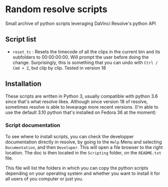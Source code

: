 # Random resolve scripts
Small archive of python scripts leveraging DaVinci Resolve's python API

## Script list

+ `reset_tc` : Resets the timecode of all the clips in the current bin and its
  subfolders to 00:00:00:00. Will prompt the user before doing the change.
  Surprisingly, this is something that you can undo with `Ctrl / Cmd + Z`, but
  clip by clip.
  Tested in version 18

## Installation

These scripts are written in Python 3, usually compatible with python 3.6 since
that's what resolve likes. Although since version 18 of resolve, sometimes
resolve is able to levearage more recent versions.
(I'm able to use the default 3.10 python that's installed on Fedora 36 at the
moment)

### Script documentation

To see where to install scripts, you can check the developper documentation
directly in resolve, by going to the `Help` Menu and selecting `Documentation`,
and then `Developer`. This will open a file browser to the right location. The
doc is then located in the `Scripting` folder, on the `README.txt` file.

This file will list the folders in which you can copy the python scripts
depending on your operating system and whether you want to install it for all
users of you computer or just you.


